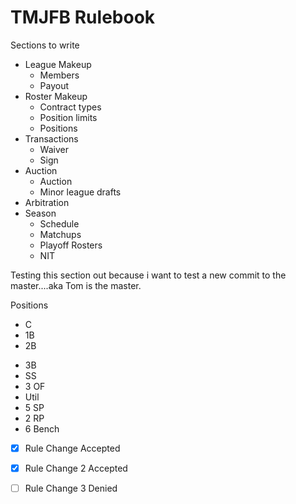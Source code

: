TMJFB Rulebook
=======

Sections to write
* League Makeup
  * Members
  * Payout
* Roster Makeup
  * Contract types
  * Position limits
  * Positions
* Transactions
  * Waiver
  * Sign
* Auction
  * Auction
  * Minor league drafts
* Arbitration
* Season
  * Schedule
  * Matchups
  * Playoff Rosters
  * NIT
  


Testing this section out because i want to test a new commit to the master....aka Tom is the master.
    
  
Positions
- C
- 1B
- 2B
* 3B
* SS
* 3 OF
* Util
* 5 SP
* 2 RP
* 6 Bench

- [X] Rule Change Accepted
- [X] Rule Change 2 Accepted
- [ ] Rule Change 3 Denied

